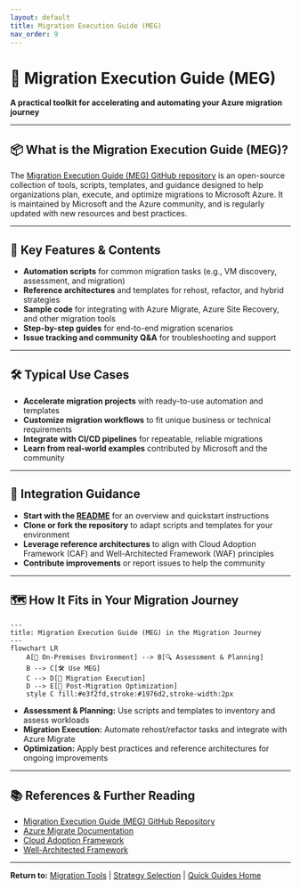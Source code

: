 ```yaml
---
layout: default
title: Migration Execution Guide (MEG)
nav_order: 9
---
```


# 🚀 Migration Execution Guide (MEG)

**A practical toolkit for accelerating and automating your Azure migration journey**

---

## 📦 What is the Migration Execution Guide (MEG)?

The [Migration Execution Guide (MEG) GitHub repository](https://github.com/Azure/migration) is an open-source collection of tools, scripts, templates, and guidance designed to help organizations plan, execute, and optimize migrations to Microsoft Azure. It is maintained by Microsoft and the Azure community, and is regularly updated with new resources and best practices.

---

## 🎯 Key Features & Contents

- **Automation scripts** for common migration tasks (e.g., VM discovery, assessment, and migration)
- **Reference architectures** and templates for rehost, refactor, and hybrid strategies
- **Sample code** for integrating with Azure Migrate, Azure Site Recovery, and other migration tools
- **Step-by-step guides** for end-to-end migration scenarios
- **Issue tracking and community Q&A** for troubleshooting and support

---

## 🛠️ Typical Use Cases

- **Accelerate migration projects** with ready-to-use automation and templates
- **Customize migration workflows** to fit unique business or technical requirements
- **Integrate with CI/CD pipelines** for repeatable, reliable migrations
- **Learn from real-world examples** contributed by Microsoft and the community

---

## 🔗 Integration Guidance

- **Start with the [README](https://github.com/Azure/migration#readme)** for an overview and quickstart instructions
- **Clone or fork the repository** to adapt scripts and templates for your environment
- **Leverage reference architectures** to align with Cloud Adoption Framework (CAF) and Well-Architected Framework (WAF) principles
- **Contribute improvements** or report issues to help the community

---

## 🗺️ How It Fits in Your Migration Journey

```mermaid
---
title: Migration Execution Guide (MEG) in the Migration Journey
---
flowchart LR
    A[🏢 On-Premises Environment] --> B[🔍 Assessment & Planning]
    B --> C[🛠️ Use MEG]
    C --> D[🚚 Migration Execution]
    D --> E[🔄 Post-Migration Optimization]
    style C fill:#e3f2fd,stroke:#1976d2,stroke-width:2px
```

- **Assessment & Planning:** Use scripts and templates to inventory and assess workloads
- **Migration Execution:** Automate rehost/refactor tasks and integrate with Azure Migrate
- **Optimization:** Apply best practices and reference architectures for ongoing improvements

---

## 📚 References & Further Reading

- [Migration Execution Guide (MEG) GitHub Repository](https://github.com/Azure/migration)
- [Azure Migrate Documentation](https://learn.microsoft.com/en-us/azure/migrate/)
- [Cloud Adoption Framework](https://learn.microsoft.com/en-us/azure/cloud-adoption-framework/)
- [Well-Architected Framework](https://learn.microsoft.com/en-us/azure/well-architected/)

---

**Return to:** [Migration Tools](../05-tools/migration-tools.md) | [Strategy Selection](../01-getting-started/strategy-selection.md) | [Quick Guides Home](../06-quick-guides/index.md)
